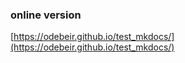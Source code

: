 ### online version 

[https://odebeir.github.io/test_mkdocs/](https://odebeir.github.io/test_mkdocs/)
